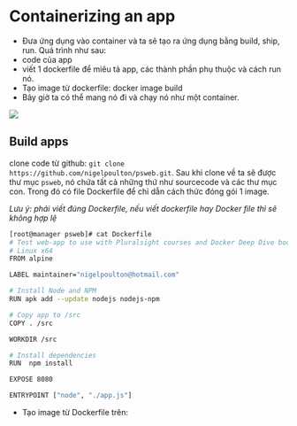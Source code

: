 # Containerizing an app
 - Đưa ứng dụng vào container và ta sẽ tạo ra ứng dụng bằng build, ship, run. Quá trình như sau:
  - code của app
  - viết 1 dockerfile để miêu tả app, các thành phần phụ thuộc và cách run nó.
  - Tạo image từ dockerfile: docker image build 
 - 	Bây giờ ta có thể mang nó đi và  chạy nó như một container.
 
 <img src="https://i.imgur.com/aBcOXGr.png">
 
 ## Build apps
 
 clone code từ github: `git clone https://github.com/nigelpoulton/psweb.git`. Sau khi clone về ta sẽ được thư mục `psweb`, nó chứa tất cả những thứ như sourcecode và các thư mục con. Trong đó có file Dockerfile để chỉ dẫn cách thức đóng gói 1 image.

*Lưu ý: phải viết đúng Dockerfile, nếu viết dockerfile hay Docker file thì sẽ không hợp lệ*

 ```sh
 [root@manager psweb]# cat Dockerfile 
# Test web-app to use with Pluralsight courses and Docker Deep Dive book
# Linux x64
FROM alpine

LABEL maintainer="nigelpoulton@hotmail.com"

# Install Node and NPM
RUN apk add --update nodejs nodejs-npm

# Copy app to /src
COPY . /src

WORKDIR /src

# Install dependencies
RUN  npm install

EXPOSE 8080

ENTRYPOINT ["node", "./app.js"]
 ```
 
 - Tạo image từ Dockerfile trên: 